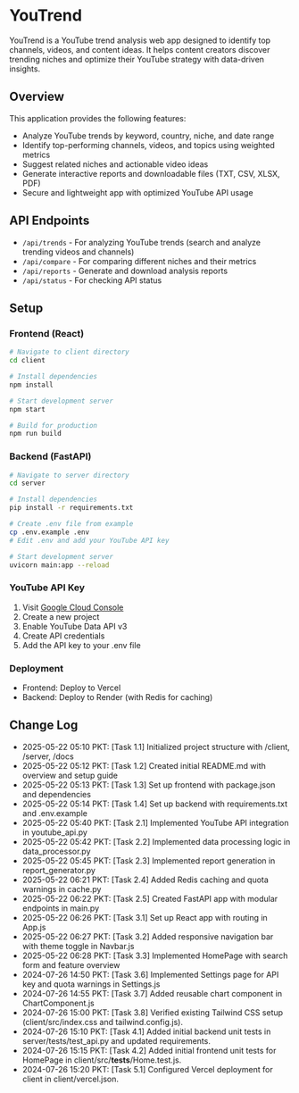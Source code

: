 # YouTrend

YouTrend is a YouTube trend analysis web app designed to identify top channels, videos, and content ideas. It helps content creators discover trending niches and optimize their YouTube strategy with data-driven insights.

## Overview

This application provides the following features:
- Analyze YouTube trends by keyword, country, niche, and date range
- Identify top-performing channels, videos, and topics using weighted metrics
- Suggest related niches and actionable video ideas
- Generate interactive reports and downloadable files (TXT, CSV, XLSX, PDF)
- Secure and lightweight app with optimized YouTube API usage

## API Endpoints

- `/api/trends` - For analyzing YouTube trends (search and analyze trending videos and channels)
- `/api/compare` - For comparing different niches and their metrics
- `/api/reports` - Generate and download analysis reports
- `/api/status` - For checking API status

## Setup

### Frontend (React)
```bash
# Navigate to client directory
cd client

# Install dependencies
npm install

# Start development server
npm start

# Build for production
npm run build
```

### Backend (FastAPI)
```bash
# Navigate to server directory
cd server

# Install dependencies
pip install -r requirements.txt

# Create .env file from example
cp .env.example .env
# Edit .env and add your YouTube API key

# Start development server
uvicorn main:app --reload
```

### YouTube API Key
1. Visit [Google Cloud Console](https://console.cloud.google.com/)
2. Create a new project
3. Enable YouTube Data API v3
4. Create API credentials
5. Add the API key to your .env file

### Deployment
- Frontend: Deploy to Vercel
- Backend: Deploy to Render (with Redis for caching)

## Change Log

- 2025-05-22 05:10 PKT: [Task 1.1] Initialized project structure with /client, /server, /docs
- 2025-05-22 05:12 PKT: [Task 1.2] Created initial README.md with overview and setup guide
- 2025-05-22 05:13 PKT: [Task 1.3] Set up frontend with package.json and dependencies
- 2025-05-22 05:14 PKT: [Task 1.4] Set up backend with requirements.txt and .env.example
- 2025-05-22 05:40 PKT: [Task 2.1] Implemented YouTube API integration in youtube_api.py
- 2025-05-22 05:42 PKT: [Task 2.2] Implemented data processing logic in data_processor.py
- 2025-05-22 05:45 PKT: [Task 2.3] Implemented report generation in report_generator.py
- 2025-05-22 06:21 PKT: [Task 2.4] Added Redis caching and quota warnings in cache.py
- 2025-05-22 06:22 PKT: [Task 2.5] Created FastAPI app with modular endpoints in main.py
- 2025-05-22 06:26 PKT: [Task 3.1] Set up React app with routing in App.js
- 2025-05-22 06:27 PKT: [Task 3.2] Added responsive navigation bar with theme toggle in Navbar.js
- 2025-05-22 06:28 PKT: [Task 3.3] Implemented HomePage with search form and feature overview
- 2024-07-26 14:50 PKT: [Task 3.6] Implemented Settings page for API key and quota warnings in Settings.js
- 2024-07-26 14:55 PKT: [Task 3.7] Added reusable chart component in ChartComponent.js
- 2024-07-26 15:00 PKT: [Task 3.8] Verified existing Tailwind CSS setup (client/src/index.css and tailwind.config.js).
- 2024-07-26 15:10 PKT: [Task 4.1] Added initial backend unit tests in server/tests/test_api.py and updated requirements.
- 2024-07-26 15:15 PKT: [Task 4.2] Added initial frontend unit tests for HomePage in client/src/__tests__/Home.test.js.
- 2024-07-26 15:20 PKT: [Task 5.1] Configured Vercel deployment for client in client/vercel.json.
